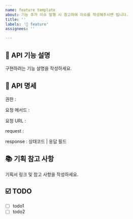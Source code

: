 ```yaml
---
name: feature template
about: 기능 추가 이슈 발행 시 참고하여 이슈를 작성해주시면 됩니다.
title: ''
labels: '🚀 feature'
assignees: ''

---
```


## 💬 API 기능 설명

구현하려는 기능 설명을 작성하세요.

## 📝 API 명세

권한 :

요청 메서드 :

요청 URL :

request :

response : 상태코드 | 응답 필드

## 📚 기획 참고 사항

기획서 링크 및 참고 사항을 작성하세요.

## ☑️ TODO

- [ ] todo1
- [ ] todo2
